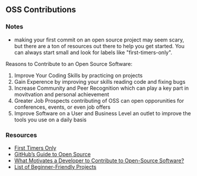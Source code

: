 ## OSS Contributions

### Notes
- making your first commit on an open source project may seem scary, but there are a ton of resources out there to help you get started. You can always start small and look for labels like "first-timers-only".

Reasons to Contribute to an Open Source Software:
1. Improve Your Coding Skills by practicing on projects
2. Gain Experence by improving your skills reading code and fixing bugs
3. Increase Community and Peer Recognition which can play a key part in movitvation and personal achievement
4. Greater Job Prospects contributing of OSS can open opporunities for conferences, events, or even job offers
5. Improve Software on a User and Business Level an outlet to improve the tools you use on a daily basis

### Resources
- [First Timers Only](https://www.firsttimersonly.com/)
- [GitHub’s Guide to Open Source](https://www.github.com/open-source)
- [What Motivates a Developer to Contribute to Open-Source Software?](https://clearcode.cc/blog/why-developers-contribute-open-source-software/)
- [List of Beginner-Friendly Projects](https://github.com/search?q=label%3Agood-first-issue+archived%3Afalse)